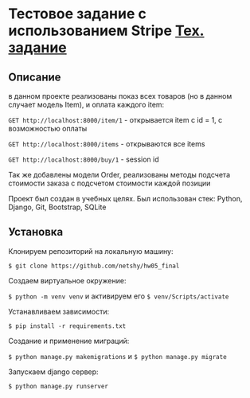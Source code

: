 # Тестовое задание с использованием Stripe [Тех. задание](https://docs.google.com/document/d/1RqJhk-pRDuAk4pH1uqbY9-8uwAqEXB9eRQWLSMM_9sI/edit#)

## Описание
в данном проекте реализованы показ всех товаров (но в данном случает модель Item), и оплата каждого item:

  ```GET http://localhost:8000/item/1``` - открывается item с id = 1, с возможностью оплаты
  
  ```GET http://localhost:8000/items``` - открываются все items
  
  ```GET http://localhost:8000/buy/1``` -  session id

Так же добавлены модели Order, реализованы методы подсчета стоимости заказа с подсчетом стоимости каждой позиции

Проект был создан в учебных целях. Был использован стек:
Python, Django, Git, Bootstrap, SQLite

## Установка 
Клонируем репозиторий на локальную машину:

```$ git clone https://github.com/netshy/hw05_final```

 Создаем виртуальное окружение:
 
 ```$ python -m venv venv```  и активируем его  ```$ venv/Scripts/activate```
 
 Устанавливаем зависимости:

```$ pip install -r requirements.txt```

Создание и применение миграций:

```$ python manage.py makemigrations``` и ```$ python manage.py migrate```

Запускаем django сервер:

```$ python manage.py runserver```
